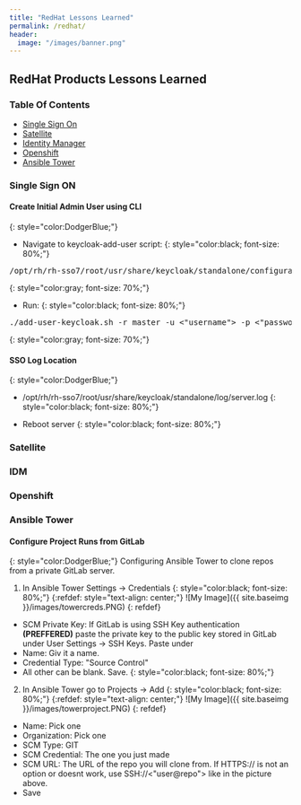 ```yaml
---
title: "RedHat Lessons Learned"
permalink: /redhat/
header:
  image: "/images/banner.png"
---
```

## RedHat Products Lessons Learned

### Table Of Contents
* <a href="#SSO"> Single Sign On </a>
* <a href="#Satellite"> Satellite </a>
* <a href="#IDM"> Identity Manager </a>
* <a href="#Openshift"> Openshift </a>
* <a href="#AnsibleTower"> Ansible Tower </a>

<h3 id="SSO">Single Sign ON</h3>
<h4> Create Initial Admin User using CLI </h4>
{: style="color:DodgerBlue;"}

* Navigate to keycloak-add-user script:
{: style="color:black; font-size: 80%;"}
<pre>
/opt/rh/rh-sso7/root/usr/share/keycloak/standalone/configuration/keycloak-add-user.sh
</pre>
{: style="color:gray; font-size: 70%;"}

* Run:
{: style="color:black; font-size: 80%;"}

<pre>
./add-user-keycloak.sh -r master -u <"username"> -p <"password">
</pre>
{: style="color:gray; font-size: 70%;"}

<h4>SSO Log Location</h4>
{: style="color:DodgerBlue;"}

* /opt/rh/rh-sso7/root/usr/share/keycloak/standalone/log/server.log
{: style="color:black; font-size: 80%;"}

* Reboot server
{: style="color:black; font-size: 80%;"}

<h3 id="Satellite">Satellite</h3>

<h3 id="IDM">IDM</h3>

<h3 id="Openshift">Openshift</h3>

<h3 id="AnsibleTower">Ansible Tower</h3>
<h4>Configure Project Runs from GitLab</h4>
{: style="color:DodgerBlue;"}
Configuring Ansible Tower to clone repos from a private GitLab server.

1. In Ansible Tower Settings -> Credentials
{: style="color:black; font-size: 80%;"}
{:refdef: style="text-align: center;"}
![My Image]({{ site.baseimg }}/images/towercreds.PNG)
{: refdef}
* SCM Private Key: If GitLab is using SSH Key authentication <b>(PREFFERED)</b> paste the private key to the public key stored in GitLab under User Settings -> SSH Keys. Paste under 
* Name: Giv it a name.
* Credential Type: "Source Control"
* All other can be blank. Save.
{: style="color:black; font-size: 80%;"}
2. In Ansible Tower go to Projects -> Add
{: style="color:black; font-size: 80%;"}
{:refdef: style="text-align: center;"}
![My Image]({{ site.baseimg }}/images/towerproject.PNG)
{: refdef}
* Name: Pick one
* Organization: Pick one
* SCM Type: GIT
* SCM Credential: The one you just made
* SCM URL: The URL of the repo you will clone from. If HTTPS:// is not an option or doesnt work, use SSH://<"user@repo"> like in the picture above.
* Save
